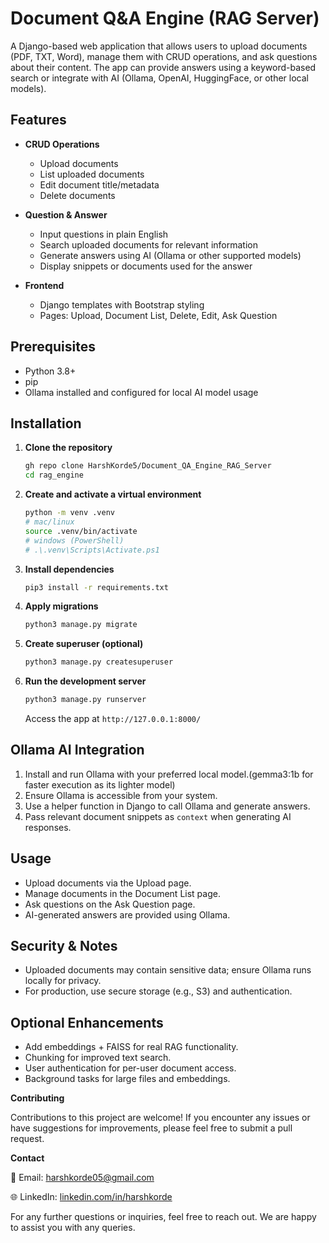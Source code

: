 # Document Q&A Engine (RAG Server)

A Django-based web application that allows users to upload documents (PDF, TXT, Word), manage them with CRUD operations, and ask questions about their content. The app can provide answers using a keyword-based search or integrate with AI (Ollama, OpenAI, HuggingFace, or other local models).

## Features

- **CRUD Operations**
  - Upload documents
  - List uploaded documents
  - Edit document title/metadata
  - Delete documents

- **Question & Answer**
  - Input questions in plain English
  - Search uploaded documents for relevant information
  - Generate answers using AI (Ollama or other supported models)
  - Display snippets or documents used for the answer

- **Frontend**
  - Django templates with Bootstrap styling
  - Pages: Upload, Document List, Delete, Edit, Ask Question

## Prerequisites

- Python 3.8+
- pip
- Ollama installed and configured for local AI model usage

## Installation

1. **Clone the repository**
   ```bash
   gh repo clone HarshKorde5/Document_QA_Engine_RAG_Server
   cd rag_engine
   ```

2. **Create and activate a virtual environment**
   ```bash
   python -m venv .venv
   # mac/linux
   source .venv/bin/activate
   # windows (PowerShell)
   # .\.venv\Scripts\Activate.ps1
   ```

3. **Install dependencies**
   ```bash
   pip3 install -r requirements.txt
   ```

4. **Apply migrations**
   ```bash
   python3 manage.py migrate
   ```

5. **Create superuser (optional)**
   ```bash
   python3 manage.py createsuperuser
   ```

6. **Run the development server**
   ```bash
   python3 manage.py runserver
   ```

   Access the app at `http://127.0.0.1:8000/`

## Ollama AI Integration

1. Install and run Ollama with your preferred local model.(gemma3:1b for faster execution as its lighter model) 
2. Ensure Ollama is accessible from your system.
3. Use a helper function in Django to call Ollama and generate answers.
4. Pass relevant document snippets as `context` when generating AI responses.

## Usage

- Upload documents via the Upload page.
- Manage documents in the Document List page.
- Ask questions on the Ask Question page.
- AI-generated answers are provided using Ollama.


## Security & Notes

- Uploaded documents may contain sensitive data; ensure Ollama runs locally for privacy.
- For production, use secure storage (e.g., S3) and authentication.

## Optional Enhancements

- Add embeddings + FAISS for real RAG functionality.
- Chunking for improved text search.
- User authentication for per-user document access.
- Background tasks for large files and embeddings.


**Contributing**

Contributions to this project are welcome! If you encounter any issues or have suggestions for improvements, please feel free to submit a pull request.



**Contact**

📧 Email: harshkorde05@gmail.com 

🌐 LinkedIn: [linkedin.com/in/harshkorde](https://www.linkedin.com/in/harshkorde)

For any further questions or inquiries, feel free to reach out. We are happy to assist you with any queries.